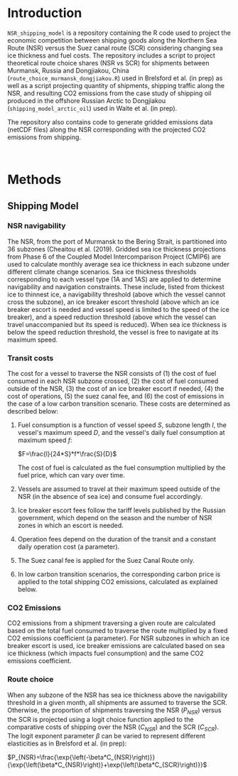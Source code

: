 <!-------------------------->
<!-------------------------->
# <a name="Introduction"></a>Introduction
<!-------------------------->
<!-------------------------->

`NSR_shipping_model` is a repository containing the R code used to project the economic competition between shipping goods along the Northern Sea Route (NSR) versus the Suez canal route (SCR) considering changing sea ice thickness and fuel costs. The repository includes a script to project theoretical route choice shares (NSR vs SCR) for shipments between Murmansk, Russia and Dongjiakou, China (`route_choice_murmansk_dongjiakou.R`) used in Brelsford et al. (in prep) as well as a script projecting quantity of shipments, shipping traffic along the NSR, and resulting CO2 emissions from the case study of shipping oil produced in the offshore Russian Arctic to Dongjiakou (`shipping_model_arctic_oil`) used in Waite et al. (in prep). 


The repository also contains code to generate gridded emissions data (netCDF files) along the NSR corresponding with the projected CO2 emissions from shipping.

<br>

<!-------------------------->
<!-------------------------->
# <a name="Methods"></a>Methods
<!-------------------------->
<!-------------------------->

## Shipping Model

### NSR navigability
The NSR, from the port of Murmansk to the Bering Strait, is partitioned into 36 subzones (Cheaitou et al. (2019). Gridded sea ice thickness projections from Phase 6 of the Coupled Model Intercomparison Project (CMIP6) are used to calculate monthly average sea ice thickness in each subzone under different climate change scenarios. Sea ice thickness thresholds corresponding to each vessel type (1A and 1AS) are applied to determine navigability and navigation constraints. These include, listed from thickest ice to thinnest ice, a navigability threshold (above which the vessel cannot cross the subzone), an ice breaker escort threshold (above which an ice breaker escort is needed and vessel speed is limited to the speed of the ice breaker), and a speed reduction threshold (above which the vessel can travel unaccompanied but its speed is reduced). When sea ice thickness is below the speed reduction threshold, the vessel is free to navigate at its maximum speed.

### Transit costs
The cost for a vessel to traverse the NSR consists of (1) the cost of fuel consumed in each NSR subzone crossed, (2) the cost of fuel consumed outside of the NSR, (3) the cost of an ice breaker escort if needed, (4) the cost of operations, (5) the suez canal fee, and (6) the cost of emissions in the case of a low carbon transition scenario. These costs are determined as described below:
1. Fuel consumption is a function of vessel speed $`S`$, subzone length $`l`$, the vessel's maximum speed $`D`$, and the vessel's daily fuel consumption at maximum speed $`f`$:
   
   $`F=\frac{l}{24*S}*f*\frac{S}{D}`$

   The cost of fuel is calculated as the fuel consumption multiplied by the fuel price, which can vary over time.
   
3. Vessels are assumed to travel at their maximum speed outside of the NSR (in the absence of sea ice) and consume fuel accordingly.
4. Ice breaker escort fees follow the tariff levels published by the Russian government, which depend on the season and the number of NSR zones in which an escort is needed.
5. Operation fees depend on the duration of the transit and a constant daily operation cost (a parameter).
6. The Suez canal fee is applied for the Suez Canal Route only.
7. In low carbon transition scenarios, the corresponding carbon price is applied to the total shipping CO2 emissions, calculated as explained below.

### CO2 Emissions
CO2 emissions from a shipment traversing a given route are calculated based on the total fuel consumed to traverse the route multiplied by a fixed CO2 emissions coefficient (a parameter). For NSR subzones in which an ice breaker escort is used, ice breaker emissions are calculated based on sea ice thickness (which impacts fuel consumption) and the same CO2 emissions coefficient.

### Route choice
When any subzone of the NSR has sea ice thickness above the navigability threshold in a given month, all shipments are assumed to traverse the SCR. Otherwise, the proportion of shipments traversing the NSR ($`P_{NSR}`$) versus the SCR is projected using a logit choice function applied to the comparative costs of shipping over the NSR ($`C_{NSR}`$) and the SCR ($`C_{SCR}`$). The logit exponent parameter $`\beta`$ can be varied to represent different elasticities as in Brelsford et al. (in prep):

$`P_{NSR}=\frac{\exp{\left(-\beta*C_{NSR}\right)}}{\exp{\left(\beta*C_{NSR}\right)}+\exp{\left(\beta*C_{SCR}\right)}}`$
